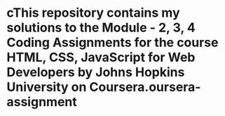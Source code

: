 # cThis repository contains my solutions to the Module - 2, 3, 4 Coding Assignments for the course HTML, CSS, JavaScript for Web Developers by Johns Hopkins University on Coursera.oursera-assignment

